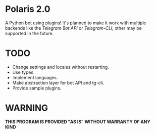 # Polaris 2.0
A Python bot using plugins!
It's planned to make it work with multiple backends like the _Telegram Bot API_ or _Telegram-CLI_,
other may be supported in the future.

# TODO
* Change settings and locales without restarting.
* Use types.
* Implement languages.
* Make abstraction layer for bot API and tg-cli.
* Provide sample plugins.

# WARNING
<b>THIS PROGRAM IS PROVIDED "AS IS" WITHOUT WARRANTY OF ANY KIND</b>